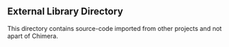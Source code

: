 External Library Directory
---
This directory contains source-code imported from other projects and not apart of Chimera.